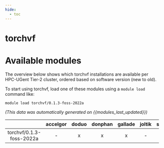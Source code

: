 ```yaml
---
hide:
  - toc
---
```


torchvf
=======

# Available modules


The overview below shows which torchvf installations are available per HPC-UGent Tier-2 cluster, ordered based on software version (new to old).

To start using torchvf, load one of these modules using a `module load` command like:

```shell
module load torchvf/0.1.3-foss-2022a
```

*(This data was automatically generated on {{modules_last_updated}})*  

| |accelgor|doduo|donphan|gallade|joltik|shinx|
| :---: | :---: | :---: | :---: | :---: | :---: | :---: |
|torchvf/0.1.3-foss-2022a|-|x|x|x|-|-|
